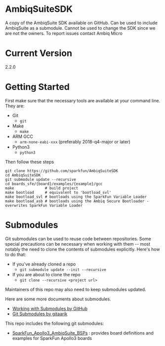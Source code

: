 # AmbiqSuiteSDK
A copy of the AmbiqSuite SDK available on GitHub. Can be used to include AmbiqSuite as a submodule. Cannot be used to change the SDK since we are not the owners. To report issues contact Ambiq Micro

# Current Version
2.2.0

# Getting Started

First make sure that the necessary tools are available at your command line. They are:
- Git 
  - ```git```
- Make 
  - ```make```
- ARM GCC 
  - ```arm-none-eabi-xxx``` (preferably 2018-q4-major or later)
- Python3 
  - ```python3```

Then follow these steps
```
git clone https://github.com/sparkfun/AmbiqSuiteSDK
cd AmbiqSuiteSDK
git submodule update --recursive
cd boards_sfe/{board}/examples/{example}/gcc
make              # build project
make bootload     # equivalent to 'bootload_svl'
make bootload_svl # bootloads using the SparkFun Variable Loader
make bootload_asb # bootloads using the Ambiq Secure Bootloader - overwrites SparkFun Variable Loader
```

# Submodules
Git submodules can be used to reuse code between repositories. Some special precautions can be necessary when working with them -- most notably the need to clone the contents of submodules explicitly. Here's how to do that:

- If you've already cloned a repo
  - ```git submodule update --init --recursive```
- If you are about to clone the repo
  - ```git clone --recursive <project url>```

Maintainers of this repo may also need to keep submodules updated.

Here are some more documents about submodules.
- [Working with Submodules by GitHub](https://github.blog/2016-02-01-working-with-submodules/)
- [Git Submodules by gitaarik](https://gist.github.com/gitaarik/8735255)

This repo includes the following git submodules:
- [SparkFun_Apollo3_AmbiqSuite_BSPs](https://github.com/sparkfun/SparkFun_Apollo3_AmbiqSuite_BSPs) : provides board definitions and examples for SparkFun Apollo3 boards
